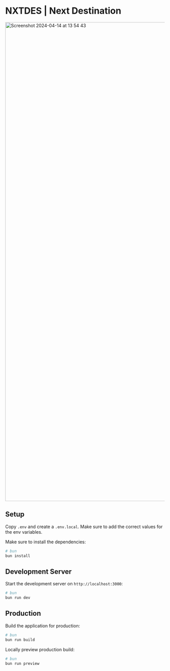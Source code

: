 # NXTDES | Next Destination

<img width="1512" alt="Screenshot 2024-04-14 at 13 54 43" src="https://github.com/RobArkesteijn/NXTDES-Next-Destination/assets/106165450/a95a64ae-7cf8-4dac-a6fd-812aed0f039e">

## Setup

Copy `.env` and create a `.env.local`.
Make sure to add the correct values for the env variables.

Make sure to install the dependencies:

```bash
# bun
bun install
```

## Development Server

Start the development server on `http://localhost:3000`:

```bash
# bun
bun run dev
```

## Production

Build the application for production:

```bash
# bun
bun run build
```

Locally preview production build:

```bash
# bun
bun run preview
```
